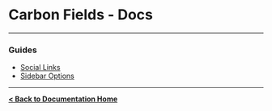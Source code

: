Carbon Fields - Docs
====================

---

### Guides

* [Social Links](https://github.com/htmlburger/carbon-fields-docs/tree/master/documentation/1-social-links.md)
* [Sidebar Options](https://github.com/htmlburger/carbon-fields-docs/tree/master/documentation/10-sidebar-options.md)

---

**[< Back to Documentation Home](https://github.com/htmlburger/carbon-fields-docs/tree/master/documentation)**
